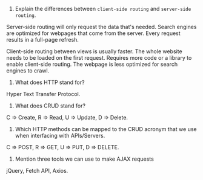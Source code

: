 1.  Explain the differences between `client-side routing` and `server-side routing`.

Server-side routing will only request the data that's needed. Search engines are optimized for webpages that come from the server. Every request results in a full-page refresh.

Client-side routing between views is usually faster. The whole website needs to be loaded on the first request. Requires more code or a library to enable client-side routing. The webpage is less optimized for search engines to crawl.

1.  What does HTTP stand for?

Hyper Text Transfer Protocol.

1.  What does CRUD stand for?

C => Create,
R => Read,
U => Update,
D => Delete.

1.  Which HTTP methods can be mapped to the CRUD acronym that we use when interfacing with APIs/Servers.

C => POST,
R => GET,
U => PUT,
D => DELETE.

1.  Mention three tools we can use to make AJAX requests

jQuery, Fetch API, Axios.